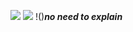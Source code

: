 ![](https://komarev.com/ghpvc/?username=klaener)
![](https:://bit.ly/klaenergithub) 
!()***no need to explain***
